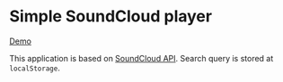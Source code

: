 # Simple SoundCloud player

[Demo](http://finom.github.io/seemple-examples-and-tutorials/soundcloud-search/)

This application is based on [SoundCloud API](https://developers.soundcloud.com/docs/api/guide). Search query is stored at ``localStorage``.
